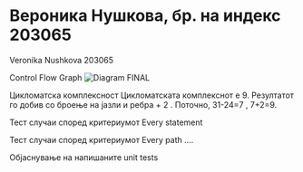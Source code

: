 # Вероника Нушкова, бр. на индекс 203065
Veronika Nushkova 203065

Control Flow Graph
![Diagram FINAL](https://user-images.githubusercontent.com/102096318/171693754-5c97e68e-92bc-4fc0-a305-e479d12b6f4b.png)


Цикломатска комплексност
Цикломатската комплекснот е 9. Резултатот го добив со броење на јазли и ребра + 2 . Поточно, 31-24=7 , 7+2=9.


Тест случаи според критериумот Every statement


Тест случаи според критериумот Every path
....

Објаснување на напишаните unit tests
